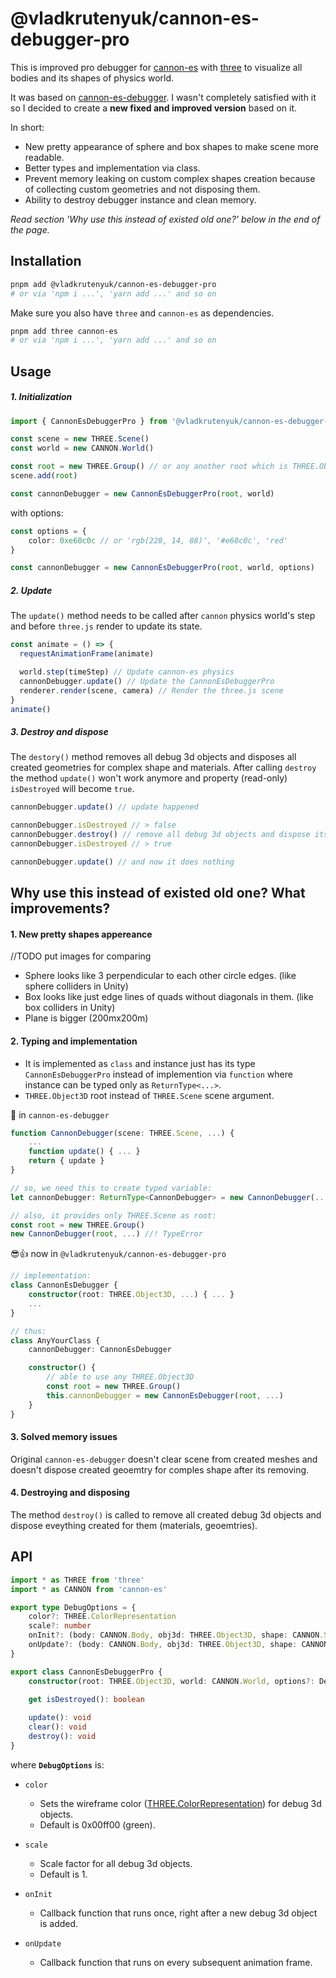 # @vladkrutenyuk/cannon-es-debugger-pro

<!-- [![Demo Image](https://i.imgur.com/2Bf8KfJ.png)](https://pmndrs.github.io/cannon-es-debugger/) -->

This is improved pro debugger for [cannon-es](https://github.com/pmndrs/cannon-es) with [three](https://github.com/pmndrs/cannon-es) to visualize all bodies and its shapes of physics world.

It was based on [cannon-es-debugger](https://www.npmjs.com/package/cannon-es-debugger). I wasn't completely satisfied with it so I decided to create a **new fixed and improved version** based on it.

In short:
- New pretty appearance of sphere and box shapes to make scene more readable.
- Better types and implementation via class.
- Prevent memory leaking on custom complex shapes creation because of collecting custom geometries and not disposing them.
- Ability to destroy debugger instance and clean memory.

_Read section 'Why use this instead of existed old one?' below in the end of the page._

## Installation


```bash
pnpm add @vladkrutenyuk/cannon-es-debugger-pro
# or via 'npm i ...', 'yarn add ...' and so on
```

Make sure you also have `three` and `cannon-es` as dependencies.

```bash
pnpm add three cannon-es
# or via 'npm i ...', 'yarn add ...' and so on
```


## Usage


##### 1. Initialization

```ts
import { CannonEsDebuggerPro } from '@vladkrutenyuk/cannon-es-debugger-pro'

const scene = new THREE.Scene()
const world = new CANNON.World()

const root = new THREE.Group() // or any another root which is THREE.Object3D
scene.add(root)

const cannonDebugger = new CannonEsDebuggerPro(root, world)
```

with options:

```ts
const options = {
    color: 0xe60c0c // or 'rgb(228, 14, 88)', '#e60c0c', 'red'
}

const cannonDebugger = new CannonEsDebuggerPro(root, world, options)
```


##### 2. Update

The `update()` method needs to be called after `cannon` physics world's step and before `three.js` render to update its state.

```ts
const animate = () => {
  requestAnimationFrame(animate)

  world.step(timeStep) // Update cannon-es physics
  cannonDebugger.update() // Update the CannonEsDebuggerPro
  renderer.render(scene, camera) // Render the three.js scene
}
animate()
```


##### 3. Destroy and dispose

The `destory()` method removes all debug 3d objects and disposes all created geometries for complex shape and materials.
After calling `destroy` the method `update()` won't work anymore and property (read-only) `isDestroyed` will become `true`.

```ts
cannonDebugger.update() // update happened

cannonDebugger.isDestroyed // > false
cannonDebugger.destroy() // remove all debug 3d objects and dispose its geometries, materials
cannonDebugger.isDestroyed // > true

cannonDebugger.update() // and now it does nothing
```

##
## Why use this instead of existed old one? What improvements?


#### 1. New pretty shapes appereance
//TODO put images for comparing
- Sphere looks like 3 perpendicular to each other circle edges. (like sphere colliders in Unity)
- Box looks like just edge lines of quads without diagonals in them. (like box colliders in Unity)
- Plane is bigger (200mx200m)

#### 2. Typing and implementation
- It is implemented as `class` and instance just has its type `CannonEsDebuggerPro` instead of implemention via `function` where instance can be typed only as `ReturnType<...>`.
- `THREE.Object3D` root instead of `THREE.Scene` scene argument.

🔞 in `cannon-es-debugger`

```typescript
function CannonDebugger(scene: THREE.Scene, ...) {
    ...
    function update() { ... }
    return { update }
}

// so, we need this to create typed variable:
let cannonDebugger: ReturnType<CannonDebugger> = new CannonDebugger(...)

// also, it provides only THREE.Scene as root:
const root = new THREE.Group()
new CannonDebugger(root, ...) //! TypeError

```


😎👍 now in `@vladkrutenyuk/cannon-es-debugger-pro`


```typescript
// implementation:
class CannonEsDebugger { 
    constructor(root: THREE.Object3D, ...) { ... }
    ...
}

// thus:
class AnyYourClass {
    cannonDebugger: CannonEsDebugger

    constructor() {
        // able to use any THREE.Object3D
        const root = new THREE.Group()
        this.cannonDebugger = new CannonEsDebugger(root, ...)
    }
}
```

#### 3. Solved memory issues
Original `cannon-es-debugger` doesn't clear scene from created meshes and doesn't dispose created geoemtry for comples shape after its removing.

#### 4. Destroying and disposing
The method `destroy()` is called to remove all created debug 3d objects and dispose eveything created for them (materials, geoemtries).

##
## API

```ts
import * as THREE from 'three'
import * as CANNON from 'cannon-es'

export type DebugOptions = {
    color?: THREE.ColorRepresentation
    scale?: number
    onInit?: (body: CANNON.Body, obj3d: THREE.Object3D, shape: CANNON.Shape) => void
    onUpdate?: (body: CANNON.Body, obj3d: THREE.Object3D, shape: CANNON.Shape) => void
}

export class CannonEsDebuggerPro {
    constructor(root: THREE.Object3D, world: CANNON.World, options?: DebugOptions): void
    
    get isDestroyed(): boolean

    update(): void
    clear(): void
    destroy(): void
}
```

where **`DebugOptions`** is:

- `color`
    * Sets the wireframe color ([THREE.ColorRepresentation](https://threejs.org/docs/#api/en/math/Color)) for debug 3d objects.
    * Default is 0x00ff00 (green).

- `scale`
    * Scale factor for all debug 3d objects.
    * Default is 1.

- `onInit`
    * Callback function that runs once, right after a new debug 3d object is added.

- `onUpdate`
    * Callback function that runs on every subsequent animation frame.